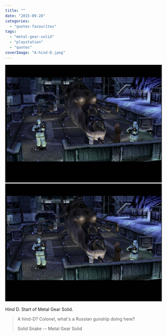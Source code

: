 ```yaml
---
title: ""
date: "2015-09-28"
categories: 
  - "quotes-favourites"
tags: 
  - "metal-gear-solid"
  - "playstation"
  - "quotes"
coverImage: "A-hind-D.jpeg"
---
```


[![](images/A-hind-D.jpeg)](images/A-hind-D.jpeg)
[![](images/A-hind-D.jpeg)](images/A-hind-D.jpeg)

Hind D. Start of Metal Gear Solid.

> A hind-D? Colonel, what's a Russian gunship doing here?
> 
> Solid Snake -- Metal Gear Solid
